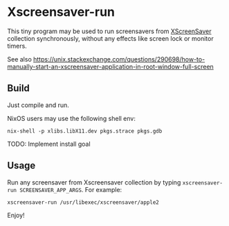 Xscreensaver-run
================

This tiny program may be used to run screensavers from
[XScreenSaver](https://www.jwz.org/xscreensaver/) collection synchronously,
without any effects like screen lock or monitor timers.


See also <https://unix.stackexchange.com/questions/290698/how-to-manually-start-an-xscreensaver-application-in-root-window-full-screen>


Build
-----

Just compile and run.

NixOS users may use the following shell env:

    nix-shell -p xlibs.libX11.dev pkgs.strace pkgs.gdb


TODO: Implement install goal


Usage
-----

Run any screensaver from Xscreensaver collection by typing `xscreensaver-run
SCREENSAVER_APP_ARGS`. For example:

    xscreensaver-run /usr/libexec/xscreensaver/apple2

Enjoy!


